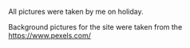 All pictures were taken by me on holiday.

Background pictures for the site were taken from the https://www.pexels.com/